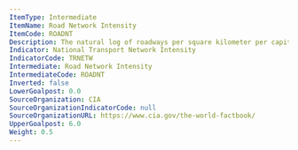 ```yaml
---
ItemType: Intermediate
ItemName: Road Network Intensity
ItemCode: ROADNT
Description: The natural log of roadways per square kilometer per capita.
Indicator: National Transport Network Intensity
IndicatorCode: TRNETW
Intermediate: Road Network Intensity
IntermediateCode: ROADNT
Inverted: false
LowerGoalpost: 0.0
SourceOrganization: CIA
SourceOrganizationIndicatorCode: null
SourceOrganizationURL: https://www.cia.gov/the-world-factbook/
UpperGoalpost: 6.0
Weight: 0.5
---
```


